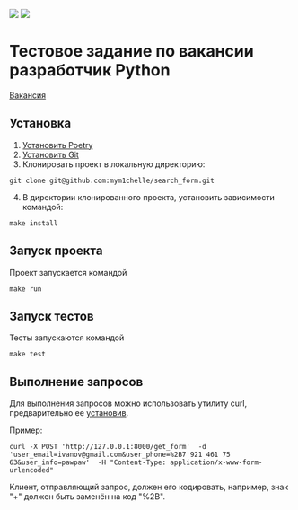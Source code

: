 <a href="https://codeclimate.com/github/mym1chelle/search_form/maintainability"><img src="https://api.codeclimate.com/v1/badges/61797893cb1706cf3f3a/maintainability" /></a>
<a href="https://codeclimate.com/github/mym1chelle/search_form/test_coverage"><img src="https://api.codeclimate.com/v1/badges/61797893cb1706cf3f3a/test_coverage" /></a>  

# Тестовое задание по вакансии разработчик Python

[Вакансия](https://core.telegram.org/bots/api)

## Установка
1. [Установить Poetry](https://python-poetry.org/docs/)
2. [Установить Git](https://git-scm.com/book/en/v2/Getting-Started-Installing-Git)
3. Клонировать проект в локальную директорию:
```
git clone git@github.com:mym1chelle/search_form.git
```
4. В директории клонированного проекта, установить зависимости командой:
```
make install
```

## Запуск проекта
Проект запускается командой
```
make run
```

## Запуск тестов
Тесты запускаются командой
```
make test
```

## Выполнение запросов
Для выполнения запросов можно использовать утилиту curl, предварительно ее [установив](https://curl.se/download.html).

Пример:

```
curl -X POST 'http://127.0.0.1:8000/get_form'  -d 'user_email=ivanov@gmail.com&user_phone=%2B7 921 461 75 63&user_info=pawpaw'  -H "Content-Type: application/x-www-form-urlencoded"
```

Клиент, отправляющий запрос, должен его кодировать, например, знак "+" должен быть заменён на код "%2B".